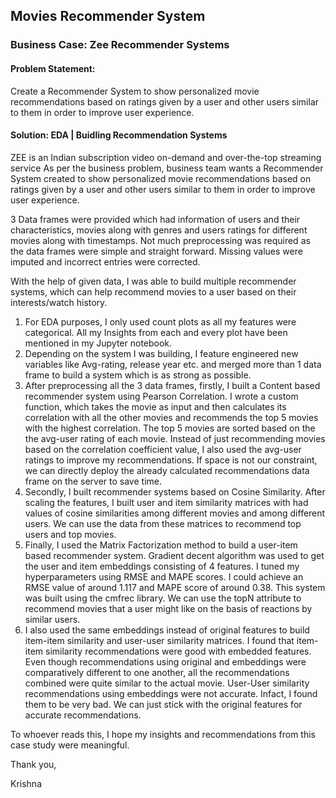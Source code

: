 ## Movies Recommender System

### Business Case: Zee Recommender Systems

#### Problem Statement:

Create a Recommender System to show personalized movie recommendations based on ratings given by a user and other users similar to them in order to improve user experience.

#### Solution: EDA | Buidling Recommendation Systems

ZEE is an Indian subscription video on-demand and over-the-top streaming service As per the business problem, business team wants a Recommender System created to show personalized movie recommendations based on ratings given by a user and other users similar to them in order to improve user experience.

3 Data frames were provided which had information of users and their characteristics, movies along with genres and users ratings for different movies along with timestamps.  Not much preprocessing was required as the data frames were simple and straight forward. Missing values were imputed and incorrect entries were corrected.

With the help of given data, I was able to build multiple recommender systems, which can help recommend movies to a user based on their interests/watch history.

1. For EDA purposes, I only used count plots as all my features were categorical. All my Insights from each and every plot have been mentioned in my Jupyter notebook.
2. Depending on the system I was building, I feature engineered new variables like Avg-rating, release year etc. and merged more than 1 data frame to build a system which is as strong as possible.
3. After preprocessing all the 3 data frames, firstly, I built a Content based recommender system using Pearson Correlation. I wrote a custom function, which takes the movie as input and then calculates its correlation with all the other movies and recommends the top 5 movies with the highest correlation. The top 5 movies are sorted based on the the avg-user rating of each movie. Instead of just recommending movies based on the correlation coefficient value, I also used the avg-user ratings to improve my recommendations. If space is not our constraint, we can directly deploy the already calculated recommendations data frame on the server to save time. 
4. Secondly, I built recommender systems based on Cosine Similarity. After scaling the features, I built user and item similarity matrices with had values of cosine similarities among different movies and among different users. We can use the data from these matrices to recommend top users and top movies. 
5. Finally, I used the Matrix Factorization method to build a user-item based recommender system. Gradient decent algorithm was used to get the user and item embeddings consisting of 4 features. I tuned my hyperparameters using RMSE and MAPE scores. I could achieve an RMSE value of around 1.117 and MAPE score of around 0.38. This system was built using the cmfrec library. We can use the topN attribute to recommend movies that a user might like on the basis of reactions by similar users.
6. I also used the same embeddings instead of original features to build item-item similarity and user-user similarity matrices. I found that item-item similarity recommendations were good with embedded features. Even though recommendations using original and embeddings were comparatively different to one another, all the recommendations combined were quite similar to the actual movie. User-User similarity recommendations using embeddings were not accurate. Infact, I found them to be very bad. We can just stick with the original features for accurate recommendations. 

To whoever reads this, I hope my insights and recommendations from this case study were meaningful.

Thank you,

Krishna
